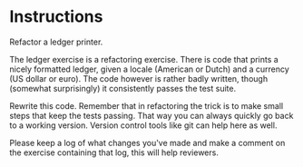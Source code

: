 # Instructions

Refactor a ledger printer.

The ledger exercise is a refactoring exercise.
There is code that prints a nicely formatted ledger, given a locale (American or Dutch) and a currency (US dollar or euro).
The code however is rather badly written, though (somewhat surprisingly) it consistently passes the test suite.

Rewrite this code.
Remember that in refactoring the trick is to make small steps that keep the tests passing.
That way you can always quickly go back to a working version.
Version control tools like git can help here as well.

Please keep a log of what changes you've made and make a comment on the exercise containing that log, this will help reviewers.
